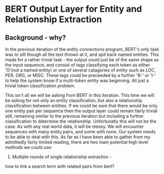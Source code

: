 # BERT Output Layer for Entity and Relationship Extraction  

## Background - why?
In the previous iteration of the entity connections program, BERT's only task was to sift though all the text thrown at it, and spit back named entities. This made for a rather trivial task - the output could just be of the same shape as the input sequence, and consist of tags classifying each token as either 'O'(not a named entity) or one of several catagories of entity such as LOC, PER, ORG, or MISC. These tags could be preceeded by a further 'B-' or 'I-' to help the system know if a multi-token entity was beginning. All just a trivial token classification problem.  

This isn't all we will be asking from BERT in this iteration. This time we will be asking for not only an entity classification, but also a relationship classification between entities. If we could be sure that there would be only one entity pair per sequence then the output layer could remain fairly trivial still, remaining similar to the previous iteration but including a further classification to determine the relationship. Unfortunatly this will not be the case. As with any real world data, it will be messy. We will encounter sequences with many entity pairs, and some with none. Our system needs to be able to deal with this. As far as I have been able to gather from my admittedly fairly limited reading, there are two main potential high level methods we could use:  

1. Multiple rounds of single relationship extraction - 






how to link a search term with related pairs from bert?